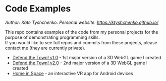 # Code Examples
_Author: Kate Tyshchenko_. 
_Personal website: https://ktyshchenko.github.io/_

This repo contains examples of the code from my personal projects for the purpose of demonstrating programming skills.  
If you would like to see full repos and commits from these projects, please contact me (they are currently private).  

- [Defend the Town! v1.0]() - 1st major version of a 3D WebGL game I created
- [Defend the Town! v2.0]() - 2nd major version of a 3D WebGL game I created
- [Home in Space]() - an interactive VR app for Android devices
